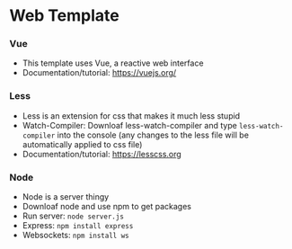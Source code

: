 # Web Template

### Vue
- This template uses Vue, a reactive web interface
- Documentation/tutorial: https://vuejs.org/

### Less
- Less is an extension for css that makes it much less stupid
- Watch-Compiler: Downloaf less-watch-compiler and type `less-watch-compiler` into the console (any changes to the less file will be automatically applied to css file)
- Documentation/tutorial: https://lesscss.org

### Node
- Node is a server thingy
- Downloaf node and use npm to get packages
- Run server: `node server.js`
- Express: `npm install express`
- Websockets: `npm install ws`
